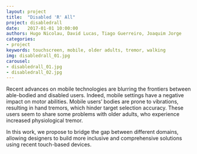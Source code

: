 ```yaml
---
layout: project
title:  "Disabled 'R' All"
project: disabledrall
date:   2017-01-01 10:00:00
authors: Hugo Nicolau, David Lucas, Tiago Guerreiro, Joaquim Jorge
categories:
- project
keywords: touchscreen, mobile, older adults, tremor, walking
img: disabledrall_01.jpg
carousel:
- disabledrall_01.jpg
- disabledrall_02.jpg
---
```

Recent advances on mobile technologies are blurring the frontiers between able-bodied and disabled users. Indeed, mobile settings have a negative impact on motor abilities. Mobile users’ bodies are prone to vibrations, resulting in hand tremors, which hinder target selection accuracy. These users seem to share some problems with older adults, who experience increased physiological tremor. 

In this work, we propose to bridge the gap between different domains, allowing designers to build more inclusive and comprehensive solutions using recent touch-based devices. 
